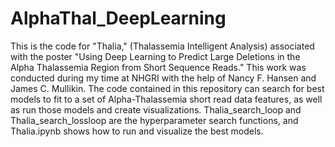 # AlphaThal_DeepLearning
This is the code for "Thalia," (Thalassemia Intelligent Analysis) associated with the poster "Using Deep Learning to Predict Large Deletions in the Alpha Thalassemia Region from Short Sequence Reads." 
This work was conducted during my time at NHGRI with the help of Nancy F. Hansen and James C. Mullikin. The code contained in this repository can search for best models to fit to a set of Alpha-Thalassemia short read data features, as well as run those models and create visualizations. Thalia_search_loop and Thalia_search_lossloop are the hyperparameter search functions, and Thalia.ipynb shows how to run and visualize the best models.

